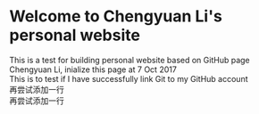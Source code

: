 # Welcome to Chengyuan Li's personal website
This is a test for building personal website based on GitHub page \
Chengyuan Li, inialize this page at 7 Oct 2017 \
This is to test if I have successfully link Git to my GitHub account \
再尝试添加一行 \
再尝试添加一行
